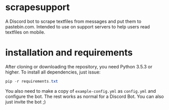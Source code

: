 # scrapesupport
A Discord bot to scrape textfiles from messages and put them to pastebin.com. Intended to use on support servers to help users read textfiles on mobile.

# installation and requirements

After cloning or downloading the repository, you need Python 3.5.3 or higher. To install all dependencies, just issue:

```powershell
pip -r requirements.txt
```

You also need to make a copy of `example-config.yml` as  `config.yml` and configure the bot. The rest works as normal for a Discord Bot. You can also just invite the bot ;)